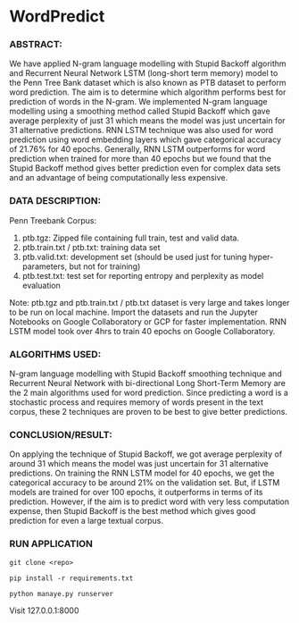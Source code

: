 # WordPredict

### ABSTRACT:

We have applied N-gram language modelling with Stupid Backoff algorithm and Recurrent Neural Network LSTM (long-short term memory) model to the Penn Tree Bank dataset which is also known as PTB dataset to perform word prediction. The aim is to determine which algorithm performs best for prediction of words in the N-gram. We implemented N-gram language modelling using a smoothing method called Stupid Backoff which gave average perplexity of just 31 which means the model was just uncertain for 31 alternative predictions. RNN LSTM technique was also used for word prediction using word embedding layers which gave categorical accuracy of 21.76% for 40 epochs. Generally, RNN LSTM outperforms for word prediction when trained for more than 40 epochs but we found that the Stupid Backoff method gives better prediction even for complex data sets and an advantage of being computationally less expensive.

### DATA DESCRIPTION:

Penn Treebank Corpus:
1. ptb.tgz: Zipped file containing full train, test and valid data.
2. ptb.train.txt / ptb.txt: training data set
3. ptb.valid.txt: development set (should be used just for tuning hyper-parameters, but not for training)
4. ptb.test.txt: test set for reporting entropy and perplexity as model evaluation
    
Note: ptb.tgz and ptb.train.txt / ptb.txt dataset is very large and takes longer to be run on local machine. Import the datasets and run the Jupyter Notebooks on Google Collaboratory or GCP for faster implementation. RNN LSTM model took over 4hrs to train 40 epochs on Google Collaboratory.

### ALGORITHMS USED:

N-gram language modelling with Stupid Backoff smoothing technique and Recurrent Neural Network with bi-directional Long Short-Term Memory are the 2 main algorithms used for word prediction. Since predicting a word is a stochastic process and requires memory of words present in the text corpus, these 2 techniques are proven to be best to give better predictions.

### CONCLUSION/RESULT:

On applying the technique of Stupid Backoff, we got average perplexity of around 31 which means the model was just uncertain for 31 alternative predictions. On training the RNN LSTM model for 40 epochs, we get the categorical accuracy to be around 21% on the validation set. But, if LSTM models are trained for over 100 epochs, it outperforms in terms of its prediction. However, if the aim is to predict word with very less computation expense, then Stupid Backoff is the best method which gives good prediction for even a large textual corpus.


### RUN APPLICATION

```git clone <repo>```

```pip install -r requirements.txt```

```python manaye.py runserver```

Visit 127.0.0.1:8000
